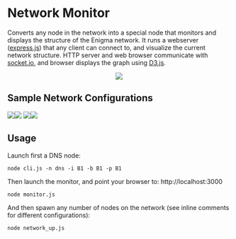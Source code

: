 # Network Monitor

Converts any node in the network into a special node that monitors and displays the structure of the Enigma network.
It runs a webserver ([express.js](https://expressjs.com/)) that any client can connect to, and visualize the current network structure. HTTP server and web 
browser communicate with [socket.io](https://socket.io/), and browser displays the graph using [D3.js](https://d3js.org/).
<p align="center">
<img src="https://s3.amazonaws.com/enigmaco-docs/protocol/enigma-p2p/networkMonitor.png">
</p>

## Sample Network Configurations
<img src="https://s3.amazonaws.com/enigmaco-docs/protocol/enigma-p2p/network1.png"><img src="https://s3.amazonaws.com/enigmaco-docs/protocol/enigma-p2p/network2.png">
<img src="https://s3.amazonaws.com/enigmaco-docs/protocol/enigma-p2p/network3.png"><img src="https://s3.amazonaws.com/enigmaco-docs/protocol/enigma-p2p/network4.png">

## Usage

Launch first a DNS node:

`node cli.js -n dns -i B1 -b B1 -p B1`

Then launch the monitor, and point your browser to: http://localhost:3000

`node monitor.js`

And then spawn any number of nodes on the network (see inline comments for different configurations):

`node network_up.js`

